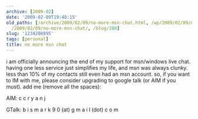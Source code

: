 ```yaml
---
archive: [2009-02]
date: '2009-02-09T19:48:15'
old_paths: [/archive/2009/02/09/no-more-msn-chat.html, /wp/2009/02/09/no-more-msn-chat/,
  /2009/02/09/no-more-msn-chat/, /blog/280]
slug: '1234208895'
tags: [personal]
title: no more msn chat
---
```


i am officially announcing the end of my support for msn/windows live
chat. having one less service just simplifies my life, and msn was always
clunky. less than 10% of my contacts still even had an msn account. so, if
you want to IM with me, please consider upgrading to google talk (or AIM
if you must). add me (remove all the spaces):

AIM: c c r y a n j

GTalk: b i s m a r k 9 0 (at) g m a i l (dot) c o m

